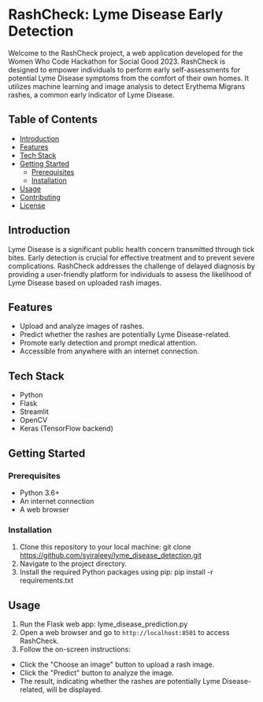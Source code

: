 # RashCheck: Lyme Disease Early Detection

Welcome to the RashCheck project, a web application developed for the Women Who Code Hackathon for Social Good 2023. RashCheck is designed to empower individuals to perform early self-assessments for potential Lyme Disease symptoms from the comfort of their own homes. It utilizes machine learning and image analysis to detect Erythema Migrans rashes, a common early indicator of Lyme Disease.

## Table of Contents
- [Introduction](#introduction)
- [Features](#features)
- [Tech Stack](#tech-stack)
- [Getting Started](#getting-started)
  - [Prerequisites](#prerequisites)
  - [Installation](#installation)
- [Usage](#usage)
- [Contributing](#contributing)
- [License](#license)

## Introduction
Lyme Disease is a significant public health concern transmitted through tick bites. Early detection is crucial for effective treatment and to prevent severe complications. RashCheck addresses the challenge of delayed diagnosis by providing a user-friendly platform for individuals to assess the likelihood of Lyme Disease based on uploaded rash images.

## Features
- Upload and analyze images of rashes.
- Predict whether the rashes are potentially Lyme Disease-related.
- Promote early detection and prompt medical attention.
- Accessible from anywhere with an internet connection.

## Tech Stack
- Python
- Flask
- Streamlit
- OpenCV
- Keras (TensorFlow backend)

## Getting Started

### Prerequisites
- Python 3.6+
- An internet connection
- A web browser

### Installation
1. Clone this repository to your local machine: git clone https://github.com/syiraleey/lyme_disease_detection.git
2. Navigate to the project directory.
3. Install the required Python packages using pip: pip install -r requirements.txt

## Usage
1. Run the Flask web app: lyme_disease_prediction.py
2. Open a web browser and go to `http://localhost:8501` to access RashCheck.
3. Follow the on-screen instructions:
- Click the "Choose an image" button to upload a rash image.
- Click the "Predict" button to analyze the image.
- The result, indicating whether the rashes are potentially Lyme Disease-related, will be displayed.
